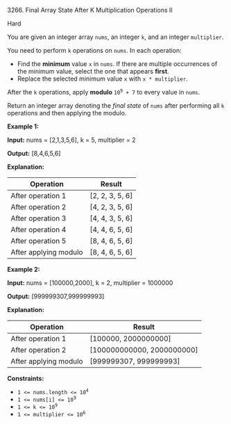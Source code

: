 3266\. Final Array State After K Multiplication Operations II

Hard

You are given an integer array `nums`, an integer `k`, and an integer `multiplier`.

You need to perform `k` operations on `nums`. In each operation:

*   Find the **minimum** value `x` in `nums`. If there are multiple occurrences of the minimum value, select the one that appears **first**.
*   Replace the selected minimum value `x` with `x * multiplier`.

After the `k` operations, apply **modulo** <code>10<sup>9</sup> + 7</code> to every value in `nums`.

Return an integer array denoting the _final state_ of `nums` after performing all `k` operations and then applying the modulo.

**Example 1:**

**Input:** nums = [2,1,3,5,6], k = 5, multiplier = 2

**Output:** [8,4,6,5,6]

**Explanation:**

| Operation               | Result           |
|-------------------------|------------------|
| After operation 1       | [2, 2, 3, 5, 6]  |
| After operation 2       | [4, 2, 3, 5, 6]  |
| After operation 3       | [4, 4, 3, 5, 6]  |
| After operation 4       | [4, 4, 6, 5, 6]  |
| After operation 5       | [8, 4, 6, 5, 6]  |
| After applying modulo   | [8, 4, 6, 5, 6]  |

**Example 2:**

**Input:** nums = [100000,2000], k = 2, multiplier = 1000000

**Output:** [999999307,999999993]

**Explanation:**

| Operation               | Result               |
|-------------------------|----------------------|
| After operation 1       | [100000, 2000000000] |
| After operation 2       | [100000000000, 2000000000] |
| After applying modulo   | [999999307, 999999993] |

**Constraints:**

*   <code>1 <= nums.length <= 10<sup>4</sup></code>
*   <code>1 <= nums[i] <= 10<sup>9</sup></code>
*   <code>1 <= k <= 10<sup>9</sup></code>
*   <code>1 <= multiplier <= 10<sup>6</sup></code>